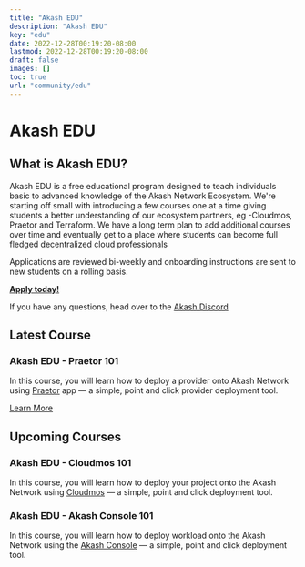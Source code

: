```yaml
---
title: "Akash EDU"
description: "Akash EDU"
key: "edu"
date: 2022-12-28T00:19:20-08:00
lastmod: 2022-12-28T00:19:20-08:00
draft: false
images: []
toc: true
url: "community/edu"
---
```


# Akash EDU

## What is Akash EDU?
Akash EDU is a free educational program designed to teach individuals basic to advanced knowledge of the Akash Network Ecosystem. We're starting off small with introducing a few courses one at a time giving students a better understanding of our ecosystem partners, eg -Cloudmos, Praetor and Terraform. We have a long term plan to add additional courses over time and eventually get to a place where students can become full fledged decentralized cloud professionals

Applications are reviewed bi-weekly and onboarding instructions are sent to new students on a rolling basis.

[__Apply today!__](https://akashnet.typeform.com/to/mVXke0He?typeform-source=akash.network)

If you have any questions, head over to the [Akash Discord](https://discord.akash.network/)

## Latest Course

### Akash EDU - Praetor 101

In this course, you will learn how to deploy a provider onto Akash Network using [Praetor](https://praetorapp.com/) app — a simple, point and click provider deployment tool. 

[Learn More](https://akash-edu.ctlabs.in/)

## Upcoming Courses

### Akash EDU - Cloudmos 101

In this course, you will learn how to deploy your project onto the Akash Network using [Cloudmos](https://cloudmos.io/) — a simple, point and click deployment tool. 

### Akash EDU - Akash Console 101

In this course, you will learn how to deploy workload onto the Akash Network using the [Akash Console](https://console.akash.network/new-deployment)  — a simple, point and click deployment tool. 
